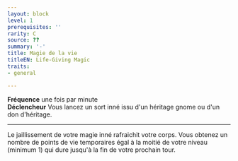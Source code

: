 ```yaml
---
layout: block
level: 1
prerequisites: ''
rarity: C
source: ??
summary: '-'
title: Magie de la vie
titleEN: Life-Giving Magic
traits:
- general

---
```


<p><span id="ctl00_MainContent_DetailedOutput"><strong>Fréquence</strong> une fois par minute<br><strong>Déclencheur</strong> Vous lancez un sort inné issu d'un héritage gnome ou d'un don d'héritage.<br></span></p>
<hr>
<p>Le jaillissement de votre magie inné rafraichit votre corps. Vous obtenez un nombre de points de vie temporaires égal à la moitié de votre niveau (minimum 1) qui dure jusqu'à la fin de votre prochain tour.&nbsp;</p>